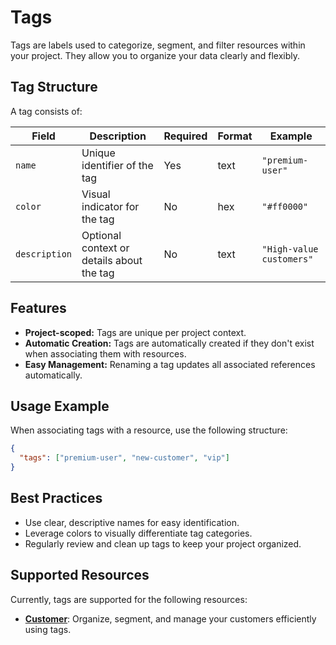 # Tags

Tags are labels used to categorize, segment, and filter resources within your project. They allow you to organize your data clearly and flexibly.

## Tag Structure

A tag consists of:

| Field         | Description                               | Required | Format | Example                  |
| ------------- | ----------------------------------------- | -------- | ------ | ------------------------ |
| `name`        | Unique identifier of the tag              | Yes      | text   | `"premium-user"`         |
| `color`       | Visual indicator for the tag              | No       | hex    | `"#ff0000"`              |
| `description` | Optional context or details about the tag | No       | text   | `"High-value customers"` |

## Features

- **Project-scoped:** Tags are unique per project context.
- **Automatic Creation:** Tags are automatically created if they don't exist when associating them with resources.
- **Easy Management:** Renaming a tag updates all associated references automatically.

## Usage Example

When associating tags with a resource, use the following structure:

```json
{
  "tags": ["premium-user", "new-customer", "vip"]
}
```

## Best Practices

- Use clear, descriptive names for easy identification.
- Leverage colors to visually differentiate tag categories.
- Regularly review and clean up tags to keep your project organized.

## Supported Resources

Currently, tags are supported for the following resources:

- [**Customer**](../customers/): Organize, segment, and manage your customers efficiently using tags.
